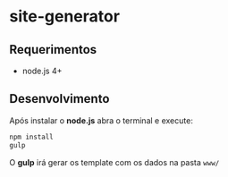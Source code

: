 # site-generator

## Requerimentos
  * node.js 4+
  
## Desenvolvimento

Após instalar o **node.js** abra o terminal e execute:

```bash
npm install
gulp
```

O **gulp** irá gerar os template com os dados na pasta `www/`